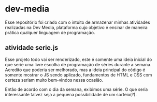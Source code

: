 # dev-media
Esse repositório foi criado com o intuito de armazenar minhas atividades realizadas na Dev Media, plataforma cujo objetivo é ensinar de maneira prática qualquer linguagem de programação.
 

 ## atividade serie.js

 Esse projeto todo vai ser renderizado, este é somente uma ideia inicial do que serie uma livre escolha de programação de séries durante a semana. Acredito que poderia ser melhorado, mas a ideia principal do código é somente mostrar o JS sendo aplicado, fundamentos de HTML e CSS com certeza seriam muito bem-vindos nessa ocasião. 

 Então de acordo com o dia da semana, exibimos uma série. O que seria interessante talvez seja a pequena possibilidade de um sorteio(?).